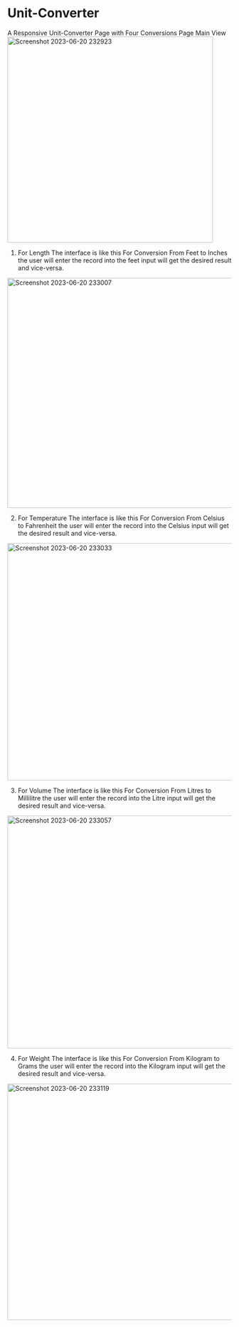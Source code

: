 # Unit-Converter
A Responsive Unit-Converter Page with Four Conversions
Page Main View
<img width="462" alt="Screenshot 2023-06-20 232923" src="https://github.com/Aashish2109/Unit-Converter/assets/99539876/45bb0f1d-b4f2-48bb-81cd-1bc7ab3b6dc6">
1) For Length
The interface is like this
For Conversion From Feet to Inches the user will enter the record into the feet input will get the desired result and vice-versa.
<img width="516" alt="Screenshot 2023-06-20 233007" src="https://github.com/Aashish2109/Unit-Converter/assets/99539876/a0afe1c8-f672-4c8c-b6ed-f7ec1f092b4c">

2) For Temperature
The interface is like this
For Conversion From Celsius to Fahrenheit the user will enter the record into the Celsius input will get the desired result and vice-versa.
<img width="532" alt="Screenshot 2023-06-20 233033" src="https://github.com/Aashish2109/Unit-Converter/assets/99539876/2544de0d-d6a0-4b75-9a6d-0afce2d1f02f">

3) For Volume
The interface is like this
For Conversion From Litres to Millilitre the user will enter the record into the Litre input will get the desired result and vice-versa.
<img width="522" alt="Screenshot 2023-06-20 233057" src="https://github.com/Aashish2109/Unit-Converter/assets/99539876/9fc051f6-29c2-4b59-841f-a9352f885245">

4) For Weight
The interface is like this
For Conversion From Kilogram to Grams the user will enter the record into the Kilogram input will get the desired result and vice-versa.
<img width="530" alt="Screenshot 2023-06-20 233119" src="https://github.com/Aashish2109/Unit-Converter/assets/99539876/0e91b374-eda4-4ad3-93ae-138db0d44490">
